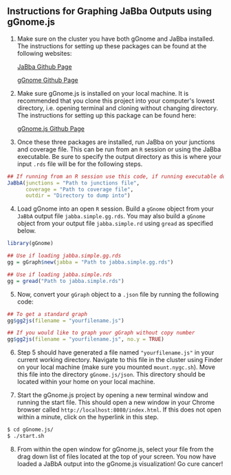 
## Instructions for Graphing JaBba Outputs using gGnome.js

1. Make sure on the cluster you have both gGnome and JaBba installed. The instructions for setting up these packages can be found at the following websites:

    [JaBba Github Page](https://github.com/mskilab/JaBba)

    [gGnome Github Page](https://github.com/mskilab/gGnome)

2. Make sure gGnome.js is installed on your local machine. It is recommended that you clone this project into your computer's lowest directory, i.e. opening terminal and cloning without changing directory. The instructions for setting up this package can be found here:

   [gGnome.js Github Page](https://github.com/mskilab/gGnome.js)

3. Once these three packages are installed, run JaBba on your junctions and coverage file. This can be run from an `R` session or using the JaBba executable. Be sure to specify the output directory as this is where your input `.rds` file will be for the following steps.

  ```R
  ## If running from an R session use this code, if running executable don't worry about this  
  JaBbA(junctions = "Path to junctions file",  
        coverage = "Path to coverage file",  
        outdir = "Directory to dump into")  
  ```

4. Load gGnome into an open `R` session. Build a `gGnome` object from your `JaBbA` output file `jabba.simple.gg.rds`. You may also build a `gGnome` object from your output file `jabba.simple.rd` using `gread` as specified below.

  ```R
  library(gGnome)  

  ## Use if loading jabba.simple.gg.rds  
  gg = gGraph$new(jabba = "Path to jabba.simple.gg.rds")  
  
  ## Use if loading jabba.simple.rds  
  gg = gread("Path to jabba.simple.rds")
  ```

5. Now, convert your `gGraph` object to a `.json` file by running the following code:

  ```R
  ## To get a standard graph  
  gg$gg2js(filename = "yourfilename.js")  

  ## If you would like to graph your gGraph without copy number  
  gg$gg2js(filename = "yourfilename.js", no.y = TRUE)  
  ```

6. Step 5 should have generated a file named `"yourfilename.js"` in your current working directory. Navigate to this file in the cluster using Finder on your local machine (make sure you mounted `mount.nygc.sh`). Move this file into the directory `gGnome.js/json`. This directory should be located within your home on your local machine.

7. Start the gGnome.js project by opening a new terminal window and running the start file. This should open a new window in your Chrome browser called `http://localhost:8080/index.html`. If this does not open within a minute, click on the hyperlink in this step.

  ```bash
  $ cd gGnome.js/  
  $ ./start.sh  
  ```

8. From within the open window for gGnome.js, select your file from the drag down list of files located at the top of your screen. You now have loaded a JaBbA output into the gGnome.js visualization! Go cure cancer!
